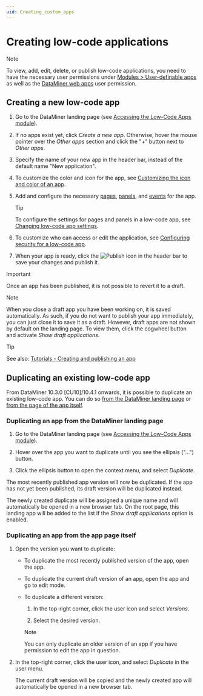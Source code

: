 ```yaml
---
uid: Creating_custom_apps
---
```


# Creating low-code applications

> [!NOTE]
> To view, add, edit, delete, or publish low-code applications, you need to have the necessary user permissions under [Modules > User-definable apps](xref:DataMiner_user_permissions#modules--user-definable-apps) as well as the [DataMiner web apps](xref:DataMiner_user_permissions#general--dataminer-web-apps--dataminer-cube-mobile-access) user permission.

## Creating a new low-code app

1. Go to the DataMiner landing page (see [Accessing the Low-Code Apps module](xref:Accessing_custom_apps)).

1. If no apps exist yet, click *Create a new app*. Otherwise, hover the mouse pointer over the *Other apps* section and click the "+" button next to *Other apps*.

1. Specify the name of your new app in the header bar, instead of the default name "New application".

1. To customize the color and icon for the app, see [Customizing the icon and color of an app](xref:LowCodeApps_Layout#customizing-the-icon-and-color-of-an-app).

1. Add and configure the necessary [pages](xref:LowCodeApps_page_config), [panels](xref:LowCodeApps_panel_config), and [events](xref:LowCodeApps_event_config) for the app.

   > [!TIP]
   > To configure the settings for pages and panels in a low-code app, see [Changing low-code app settings](xref:Changing_low-code_app_settings).

1. To customize who can access or edit the application, see [Configuring security for a low-code app](xref:LowCodeApps_security_config).

1. When your app is ready, click the ![Publish](~/user-guide/images/AppPublishIcon.png) icon in the header bar to save your changes and publish it.

> [!IMPORTANT]
> Once an app has been published, it is not possible to revert it to a draft.

> [!NOTE]
> When you close a draft app you have been working on, it is saved automatically. As such, if you do not want to publish your app immediately, you can just close it to save it as a draft. However, draft apps are not shown by default on the landing page. To view them, click the cogwheel button and activate *Show draft applications*.

> [!TIP]
> See also: [Tutorials - Creating and publishing an app](xref:Tutorial_Apps_Creating_And_Publishing)

## Duplicating an existing low-code app

From DataMiner 10.3.0 [CU10]/10.4.1 onwards<!-- RN 37698+37724 -->, it is possible to duplicate an existing low-code app. You can do so [from the DataMiner landing page](#duplicating-an-app-from-the-dataminer-landing-page) or [from the page of the app itself](#duplicating-an-app-from-the-app-page-itself).

### Duplicating an app from the DataMiner landing page

1. Go to the DataMiner landing page (see [Accessing the Low-Code Apps module](xref:Accessing_custom_apps)).

1. Hover over the app you want to duplicate until you see the ellipsis ("...") button.

1. Click the ellipsis button to open the context menu, and select *Duplicate*.

The most recently published app version will now be duplicated. If the app has not yet been published, its draft version will be duplicated instead.

The newly created duplicate will be assigned a unique name and will automatically be opened in a new browser tab. On the root page, this landing app will be added to the list if the *Show draft applications* option is enabled.

### Duplicating an app from the app page itself

1. Open the version you want to duplicate:

   - To duplicate the most recently published version of the app, open the app.

   - To duplicate the current draft version of an app, open the app and go to edit mode.

   - To duplicate a different version:

     1. In the top-right corner, click the user icon and select *Versions*.

     1. Select the desired version.

     > [!NOTE]
     > You can only duplicate an older version of an app if you have permission to edit the app in question.

1. In the top-right corner, click the user icon, and select *Duplicate* in the user menu.

   The current draft version will be copied and the newly created app will automatically be opened in a new browser tab.
